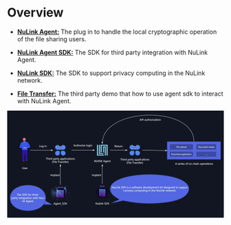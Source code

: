 
# Overview


* [**NuLink Agent:**](nulink_agent.md) The plug in to handle the local cryptographic operation of the file sharing users.

* [**NuLink Agent SDK:**](../dev/agent_sdk.md) The SDK for third party integration with NuLink Agent.

* [**NuLink SDK:**](../dev/nulink_sdk.md) The SDK to support privacy computing in the NuLink network.

* [**File Transfer:**](agent_usecase.md) The third party demo that how to use agent sdk to interact with NuLink Agent.


![Operation Flow](../miscellaneous/img/flow.png)

